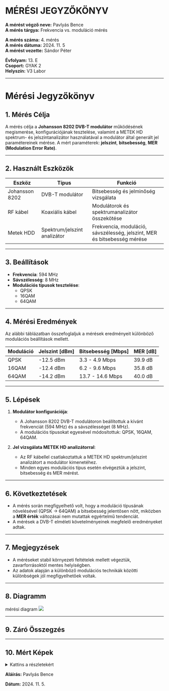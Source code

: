 # MÉRÉSI JEGYZŐKÖNYV

**A mérést végző neve:** Pavlyás Bence  
**A mérés tárgya:** Frekvencia vs. moduláció mérés


**A mérés száma:** 4. mérés  
**A mérés dátuma:** 2024. 11. 5  
**A mérést vezette:** Sándor Péter  

**Évfolyam:** 13. E  
**Csoport:** GYAK 2  
**Helyszín:** V3 Labor 

---

# Mérési Jegyzőkönyv

## 1. Mérés Célja
A mérés célja a **Johansson 8202 DVB-T modulátor** működésének megismerése, konfigurációjának tesztelése, valamint a METEK HD spektrum- és jelszintanalizátor használatával a modulátor által generált jel paramétereinek mérése. A mért paraméterek: **jelszint**, **bitsebesség**, **MER (Modulation Error Rate)**.

---

## 2. Használt Eszközök

| Eszköz                     | Típus                       | Funkció                                           |
|----------------------------|-----------------------------|---------------------------------------------------|
| Johansson 8202             | DVB-T modulátor            | Bitsebesség és jelminőség vizsgálata              |
| RF kábel                   | Koaxiális kábel            | Modulátorok és spektrumanalizátor összekötése     |
| Metek HDD                  | Spektrum/jelszint analizátor| Frekvencia, moduláció, sávszélesség, jelszint, MER és bitsebesség mérése |

---

## 3. Beállítások
- **Frekvencia**: 594 MHz  
- **Sávszélesség**: 8 MHz  
- **Modulációs típusok tesztelése**:  
  - QPSK  
  - 16QAM  
  - 64QAM  

---

## 4. Mérési Eredmények
Az alábbi táblázatban összefoglaljuk a mérések eredményeit különböző modulációs beállítások mellett.

| **Moduláció** | **Jelszint [dBm]** | **Bitsebesség [Mbps]** | **MER [dB]** |
|---------------|---------------------|------------------------|--------------|
| QPSK          | -12.5 dBm          | 3.3 - 4.9 Mbps        | 39.9 dB      |
| 16QAM         | -12.4 dBm          | 6.2 - 9.6 Mbps       | 35.8 dB      |
| 64QAM         | -14.2 dBm          | 13.7 - 14.6 Mbps      | 40.0 dB      |

---

## 5. Lépések
1. **Modulátor konfigurációja**:
   - A Johansson 8202 DVB-T modulátoron beállítottuk a kívánt frekvenciát (594 MHz) és a sávszélességet (8 MHz).  
   - A modulációs típusokat egyesével módosítottuk: QPSK, 16QAM, 64QAM.

2. **Jel vizsgálata METEK HD analizátorral**:
   - Az RF kábellel csatlakoztattuk a METEK HD spektrum/jelszint analizátort a modulátor kimenetéhez.  
   - Minden egyes modulációs típus esetén elvégeztük a jelszint, bitsebesség és MER mérést.  

---

## 6. Következtetések
- A mérés során megfigyelhető volt, hogy a moduláció típusának növelésével (QPSK → 64QAM) a bitsebesség jelentősen nőtt, miközben a **MER érték** változásai nem mutattak egyértelmű tendenciát.  
- A mérések a DVB-T elméleti követelményeinek megfelelő eredményeket adtak.

---

## 7. Megjegyzések
- A méréseket stabil környezeti feltételek mellett végeztük, zavarforrásoktól mentes helyiségben.  
- Az adatok alapján a különböző modulációs technikák közötti különbségek jól megfigyelhetőek voltak.

---


## 8. Diagramm
mérési diagram 
<img src="https://github.com/user-attachments/assets/273fd5e1-7825-488c-9aeb-4f2d756d3d7e"/>


---

## 9. Záró Összegzés


---

## 10. Mért Képek

<details>
<summary>Kattins a részletekért</summary>

<br>

<img src="https://github.com/user-attachments/assets/51f72b17-a5ec-49cc-a80b-c8b0cdf96a61"/>

<br>

<img src="https://github.com/user-attachments/assets/52f96f4b-f96c-40f8-9935-25e565455934"/>

<br>

<img src="https://github.com/user-attachments/assets/05516812-0421-4d1c-814e-06d08416e90c"/>

<br>

<img src="https://github.com/user-attachments/assets/00ec0d27-c911-4389-9bc9-bf826b170bbd"/>

<br>

<img src="https://github.com/user-attachments/assets/ed92dc9a-a7da-4c8d-9a95-79f5ad706cf6"/>

<br>

<img src="https://github.com/user-attachments/assets/27e537f4-0962-4efc-8c76-b9389efa1510"/>

<br>

<img src="https://github.com/user-attachments/assets/dd5c841d-5108-46ee-b11c-eb30b44fe819"/>

<br>



<br>

</details>

**Aláírás:** Pavlyás Bence

**Dátum:** 2024. 11. 5.